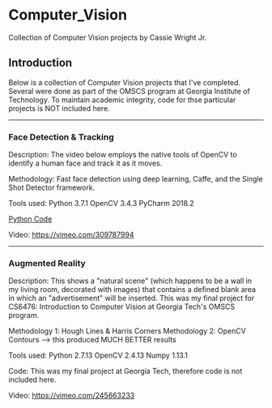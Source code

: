 # Computer_Vision
Collection of Computer Vision projects by Cassie Wright Jr.

## Introduction
Below is a collection of Computer Vision projects that I've completed. Several were done as part of the OMSCS program at Georgia Institute of Technology. To maintain academic integrity, code for thse particular projects is NOT included here.

-----

### Face Detection & Tracking
Description: The video below employs the native tools of OpenCV to identify a human face and track it as it moves.

Methodology: Fast face detection using deep learning, Caffe, and the Single Shot Detector framework.

Tools used: Python 3.7.1
            OpenCV 3.4.3
            PyCharm 2018.2

[Python Code](https://github.com/cwright91767/Computer_Vision/blob/master/face_detector_video.py)

Video:  https://vimeo.com/309787994

-----

### Augmented Reality
Description: This shows a "natural scene" (which happens to be a wall in my living room, decorated with images) that contains a defined blank area in which an "advertisement" will be inserted.
This was my final project for CS6476: Introduction to Computer Vision at Georgia Tech's OMSCS program.

Methodology 1: Hough Lines & Harris Corners
Methodology 2: OpenCV Contours --> this produced MUCH BETTER results

Tools used: Python 2.7.13
            OpenCV 2.4.13
            Numpy 1.13.1

Code: This was my final project at Georgia Tech, therefore code is not included here.

Video: https://vimeo.com/245663233

